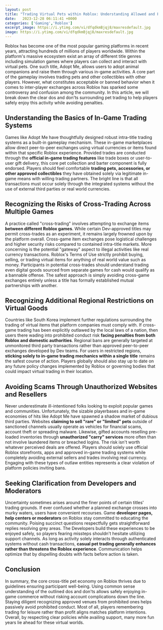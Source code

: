 ```yaml
---
layout: post
title: "Trading Virtual Pets within Roblox: Understanding Allowed and Prohibited Activities"
date:   2023-12-28 06:11:41 +0000
categories: ['Gaming','Roblox']
excerpt_image: https://i.ytimg.com/vi/dfqdkmBjqj8/maxresdefault.jpg
image: https://i.ytimg.com/vi/dfqdkmBjqj8/maxresdefault.jpg
---
```


Roblox has become one of the most popular gaming platforms in recent years, attracting hundreds of millions of players worldwide. Within the platform's massive ecosystem exist an array of different title genres including simulation games where players can collect and interact with virtual pets. One such title, Adopt Me, allows users to adopt animal companions and raise them through various in-game activities. A core part of the gameplay involves trading pets and other collectibles with other players. However, what constitutes acceptable or banned behavior when it comes to inter-player exchanges across Roblox has sparked some controversy and confusion among the community. In this article, we will break down the clear dos and don'ts surrounding pet trading to help players safely enjoy this activity while avoiding penalties.
## Understanding the Basics of In-Game Trading Systems  
Games like Adopt Me have thoughtfully designed robust intra-title trading systems as a built-in gameplay mechanism. These in-game marketplaces allow direct peer-to-peer exchanges using virtual currencies or items found within that specific Roblox experience. Provided trades are conducted through the **official in-game trading features** like trade boxes or user-to-user gift delivery, this core pet collection and barter component is fully endorsed. Players should feel comfortable **trading pets, accessories, or other approved collectibles** they have obtained solely via legitimate in-game means with willing trading partners. The bright line is that all transactions must occur solely through the integrated systems without the use of external third parties or real world currencies.
## Recognizing the Risks of Cross-Trading Across Multiple Games
A practice called "cross-trading" involves attempting to exchange items **between different Roblox games**. While certain Dev-approved titles may permit cross-trades as an experiment, it remains largely frowned upon by the platform overall. Cross-game item exchanges pose logistical challenges and higher security risks compared to contained intra-title markets. More concerning is the potential "gateway" aspect to illegal activities like real currency transactions. Roblox's Terms of Use strictly prohibit buying, selling, or trading virtual items for anything of real world value such as money. Participants in potential cross-trades should understand trading even digital goods sourced from separate games for cash would qualify as a bannable offense. The safest approach is simply avoiding cross-game exchanges entirely unless a title has formally established mutual partnerships with another.
## Recognizing Additional Regional Restrictions on Virtual Goods 
Countries like South Korea implement further regulations surrounding the trading of virtual items that platform companies must comply with. If cross-game trading has been explicitly outlawed by the local laws of a nation, then users there wading into prohibited conduct risk **facing penalties from both Roblox and domestic authorities**. Regional bans are generally targeted at unmonitored third party transactions rather than approved peer-to-peer exchanges developed by Dev teams. For users in restricted regions, **sticking solely to in-game trading mechanics within a single title** remains the safest course of action. Players globally should also stay up to date on any future policy changes implemented by Roblox or governing bodies that could impact virtual trading in their location.
## Avoiding Scams Through Unauthorized Websites and Resellers
Never underestimate ill-intentioned folks looking to exploit popular games and communities. Unfortunately, the sizable playerbases and in-game economies of hits like Adopt Me have spawned a shadow market of dubious third parties. Websites **claiming to sell "rare" or "limited" pets** outside of sanctioned channels usually operate as vehicles for financial scams, account theft or spreading malware. Likewise, gifted accounts reselling pre-loaded inventories through **unauthorized "carry" services** more often than not involve laundered items or breached logins. The risk isn't worth whatever perceived deals are offered. Players should solely use official Roblox storefronts, apps and approved in-game trading systems while completely avoiding external sellers and trades involving real currency. Engaging with these types of outlaw entities represents a clear violation of platform policies inviting bans. 
## Seeking Clarification from Developers and Moderators  
Uncertainty sometimes arises around the finer points of certain titles' trading grounds. If ever confused whether a planned exchange crosses into murky waters, users have convenient recourses. Game **developer pages, help centers or moderators** on Roblox stay committed to educating the community. Poising succinct questions respectfully gets straightforward replies resolving grey areas. The Developers build these experiences to be enjoyed safely, so players fearing missteps shouldn't hesitate utilizing support channels. As long as activity solely interacts through authenticated systems without cash transactions, **casual pet trading generally enhances rather than threatens the Roblox experience**. Communication helps optimize that by dispelling doubts with facts before action is taken.
## Conclusion
In summary, the core cross-title pet economy on Roblox thrives due to guidelines ensuring participant well-being. Using common sense understanding of the outlined dos and don'ts allows safely enjoying in-game commerce without risking account complications down the line. Staying diligent recognizing approved venues from prohibited ones helps passively avoid prohibited conduct. Most of all, players remembering trading for leisure rather than profit aligns matches platform intentions. Overall, by respecting clear policies while availing support, many more fun years lie ahead for these virtual worlds.